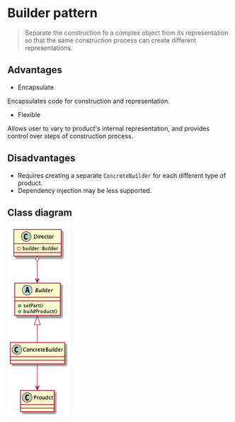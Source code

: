 # Builder pattern

> Separate the construction fo a complex object from its representation so that the same construction process can create different representations.

## Advantages

* Encapsulate

Encapsulates code for construction and representation.

* Flexible

Allows user to vary to product's internal representation, and provides control over steps of construction process.

## Disadvantages

* Requires creating a separate `ConcreteBuilder` for each different type of product.
* Dependency injection may be less supported.

## Class diagram

![](./builder-pattern-uml.png)
